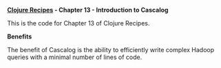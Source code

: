 **[Clojure Recipes](https://github.com/juliangamble/clojure-recipes) - Chapter 13 - Introduction to Cascalog**

This is the code for Chapter 13 of Clojure Recipes. 

**Benefits**

The benefit of Cascalog is the ability to efficiently write complex Hadoop queries with a minimal number of lines of code.


